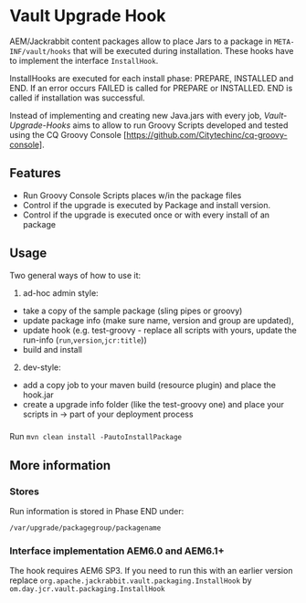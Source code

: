 # Vault Upgrade Hook

 AEM/Jackrabbit content packages allow to place Jars to a package in `META-INF/vault/hooks` that will be executed during installation. These hooks have to implement the interface `InstallHook`. 

InstallHooks are executed for each install phase: PREPARE, INSTALLED and END. If an error occurs FAILED is called for PREPARE or INSTALLED. END is called if installation was successful.

Instead of implementing and creating new Java.jars with every job, *Vault-Upgrade-Hooks* aims to allow to run Groovy Scripts developed and tested using the CQ Groovy Console [https://github.com/Citytechinc/cq-groovy-console].

## Features

- Run Groovy Console Scripts places w/in the package files
- Control if the upgrade is executed by Package and install version.
- Control if the upgrade is executed once or with every install of an package


## Usage

Two general ways of how to use it: 

1. ad-hoc admin style:
- take a copy of the sample package (sling pipes or groovy) 
- update package info (make sure name, version and group are updated), 
- update hook (e.g. test-groovy - replace all scripts with yours, update the run-info (`run`,`version`,`jcr:title`))
- build and install

2. dev-style:
- add a copy job to your maven build (resource plugin) and place the hook.jar
- create a upgrade info folder (like the test-groovy one) and place your scripts in
-> part of your deployment process

###
Run `mvn clean install -PautoInstallPackage`

## More information
### Stores

Run information is stored in Phase END under:

    /var/upgrade/packagegroup/packagename


### Interface implementation AEM6.0 and AEM6.1+
 
The hook requires AEM6 SP3. If you need to run this with an earlier version replace `org.apache.jackrabbit.vault.packaging.InstallHook` by `om.day.jcr.vault.packaging.InstallHook`
